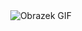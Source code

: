 <!DOCTYPE html>
<html>
<head>
	<title>DEMON</title>
	<meta charset="UTF-8">
</head>
<body>
	<div style="text-align:center;">
		<img src="https://github.com/MilyDemon/milydemon/blob/main/obrazek.gif?raw=true" alt="Obrazek GIF">
	</div>
</body>
</html>

<!--Portfolio

To jest moje portfolio, które zawiera przykłady moich prac z dziedziny modelowania 3D, rysunku, malarstwa, koncepcyjnych grafik gier komputerowych, animacji, przykłady stron internetowych i logotypów.

Jak korzystać z mojego portfolio?

Aby przeglądać moje prace, wystarczy przejść do mojej strony internetowej [adres strony]. Na stronie znajdziesz przegląd moich prac w różnych kategoriach, a także opisy poszczególnych projektów.

Jak skontaktować się ze mną?

Jeśli jesteś zainteresowany moją pracą lub chcesz ze mną porozmawiać, napisz do mnie na adres [adres e-mail] lub skorzystaj z formularza kontaktowego dostępnego na mojej stronie.

Wymagania

Moja strona została stworzona przy użyciu HTML, CSS i JavaScript. Aby w pełni skorzystać z funkcjonalności strony, należy mieć zainstalowaną przeglądarkę internetową.

Licencja

Moje prace są objęte licencją Creative Commons Zero v1.0. Oznacza to, że możesz je dowolnie wykorzystywać bez ograniczeń i nie musisz podawać mojego nazwiska jako autora.-->
